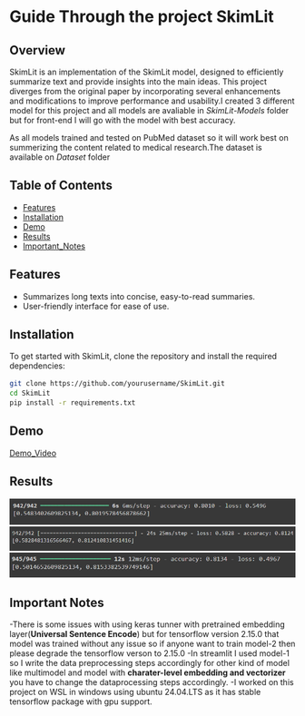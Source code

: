 # Guide Through the project SkimLit

## Overview

SkimLit is an implementation of the SkimLit model, designed to efficiently summarize text and provide insights into the main ideas. This project diverges from the original paper by incorporating several enhancements and modifications to improve performance and usability.I created 3 different model for this project and all models are avaliable in *SkimLit-Models* folder but for front-end I will go with the model with best accuracy.

As all models trained and tested on PubMed dataset so it will work best on summerizing the content related to medical research.The dataset is available on *Dataset* folder

## Table of Contents

- [Features](#features)
- [Installation](#installation)
- [Demo]()
- [Results](#results)
- [Important_Notes](#important-notes)

## Features

- Summarizes long texts into concise, easy-to-read summaries.
- User-friendly interface for ease of use.

## Installation

To get started with SkimLit, clone the repository and install the required dependencies:

```bash
git clone https://github.com/yourusername/SkimLit.git
cd SkimLit
pip install -r requirements.txt
```

## Demo

[Demo_Video](./SkimLit/Result/Skimlit_Demo.mp4)

## Results

![Model_1_result](./SkimLit/Result/best_model_1_result.png)
![Model_2_result](./SkimLit/Result/best_model_2_result.png)
![Multi_model_result](./SkimLit/Result/multi_model_result.png)

## Important Notes
-There is some issues with using keras tunner with pretrained embedding layer(**Universal Sentence Encode**) but for tensorflow version 2.15.0 that model was trained without any issue so if anyone want to train model-2 then please degrade the tensorflow verson to 2.15.0
-In streamlit I used model-1 so I write the data preprocessing steps accordingly for other kind of model like multimodel and model with **charater-level embedding and vectorizer** you have to change the dataprocessing steps accordingly.
-I worked on this project on WSL in windows using ubuntu 24.04.LTS as it has stable tensorflow package with gpu support.
 